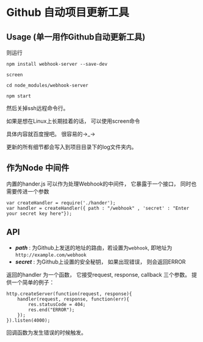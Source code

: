 Github 自动项目更新工具
====================


## Usage (单一用作Github自动更新工具)

则运行
```
npm install webhook-server --save-dev
```

```
screen
```

```
cd node_modules/webhook-server
```


```
npm start
```

然后关掉ssh远程命令行。


如果是想在Linux上长期挂着的话， 可以使用screen命令

具体内容就百度搜吧。 很容易的→_→

更新的所有细节都会写入到项目目录下的log文件夹内。

## 作为Node 中间件

内置的hander.js 可以作为处理Webhook的中间件， 它暴露于一个接口， 同时也需要传进一个参数

    var createHandler = require('./hander');
    var handler = createHandler({ path : "/webhook" , 'secret' : "Enter your secret key here"});

## API

+ ***path*** : 为Github上发送的地址的路由，若设置为`webhook`, 即地址为`http://example.com/webhook`
+ ***secret*** : 为Github上设置的安全秘钥， 如果出现错误， 则会返回ERROR

返回的handler 为一个函数， 它接受request, response, callback 三个参数。
提供一个简单的例子：

    http.createServer(function(request, response){
        handler(request, response, function(err){
            res.statusCode = 404;
            res.end("ERROR");
        });
    }).listen(4000);

回调函数为发生错误的时候触发。

